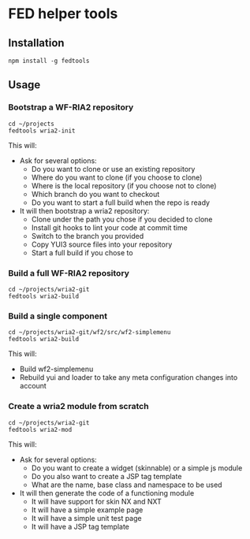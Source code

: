 # FED helper tools

## Installation

```
npm install -g fedtools
```

## Usage

### Bootstrap a WF-RIA2 repository

```
cd ~/projects
fedtools wria2-init
```
This will:

  - Ask for several options:
    - Do you want to clone or use an existing repository
    - Where do you want to clone (if you choose to clone)
    - Where is the local repository (if you choose not to clone)
    - Which branch do you want to checkout
    - Do you want to start a full build when the repo is ready
  - It will then bootstrap a wria2 repository:
    - Clone under the path you chose if you decided to clone
    - Install git hooks to lint your code at commit time
    - Switch to the branch you provided
    - Copy YUI3 source files into your repository
    - Start a full build if you chose to

### Build a full WF-RIA2 repository

```
cd ~/projects/wria2-git
fedtools wria2-build
```

### Build a single component

```
cd ~/projects/wria2-git/wf2/src/wf2-simplemenu
fedtools wria2-build
```
This will:

  - Build wf2-simplemenu
  - Rebuild yui and loader to take any meta configuration changes into account

### Create a wria2 module from scratch
```
cd ~/projects/wria2-git
fedtools wria2-mod
```
This will:

  - Ask for several options:
    - Do you want to create a widget (skinnable) or a simple js module
    - Do you also want to create a JSP tag template
    - What are the name, base class and namespace to be used
  - It will then generate the code of a functioning module
    - It will have support for skin NX and NXT
    - It will have a simple example page
    - It will have a simple unit test page
    - It will have a JSP tag template

